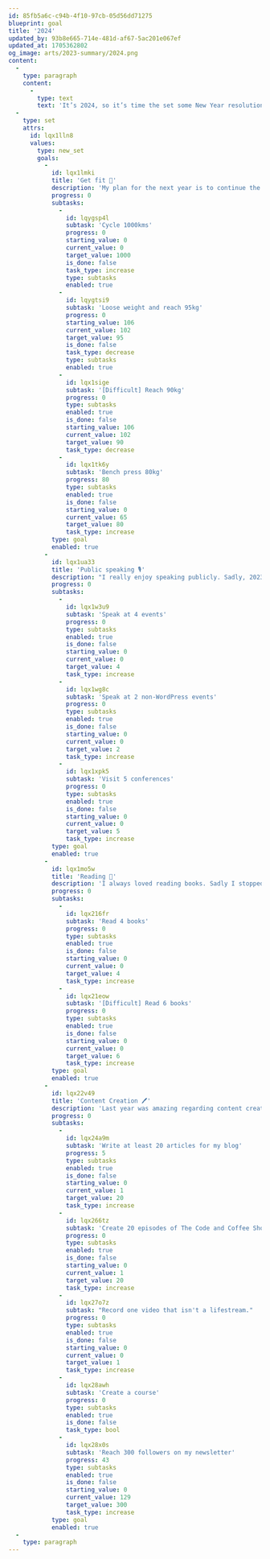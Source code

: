 ```yaml
---
id: 85fb5a6c-c94b-4f10-97cb-05d56dd71275
blueprint: goal
title: '2024'
updated_by: 93b8e665-714e-481d-af67-5ac201e067ef
updated_at: 1705362802
og_image: arts/2023-summary/2024.png
content:
  -
    type: paragraph
    content:
      -
        type: text
        text: 'It’s 2024, so it’s time the set some New Year resolutions.'
  -
    type: set
    attrs:
      id: lqx1lln8
      values:
        type: new_set
        goals:
          -
            id: lqx1lmki
            title: 'Get fit 💪'
            description: 'My plan for the next year is to continue the path I already started in 2023, but this time focus a bit more on visible results.'
            progress: 0
            subtasks:
              -
                id: lqygsp4l
                subtask: 'Cycle 1000kms'
                progress: 0
                starting_value: 0
                current_value: 0
                target_value: 1000
                is_done: false
                task_type: increase
                type: subtasks
                enabled: true
              -
                id: lqygtsi9
                subtask: 'Loose weight and reach 95kg'
                progress: 0
                starting_value: 106
                current_value: 102
                target_value: 95
                is_done: false
                task_type: decrease
                type: subtasks
                enabled: true
              -
                id: lqx1sige
                subtask: '[Difficult] Reach 90kg'
                progress: 0
                type: subtasks
                enabled: true
                is_done: false
                starting_value: 106
                current_value: 102
                target_value: 90
                task_type: decrease
              -
                id: lqx1tk6y
                subtask: 'Bench press 80kg'
                progress: 80
                type: subtasks
                enabled: true
                is_done: false
                starting_value: 0
                current_value: 65
                target_value: 80
                task_type: increase
            type: goal
            enabled: true
          -
            id: lqx1ua33
            title: 'Public speaking 🎙️'
            description: "I really enjoy speaking publicly. Sadly, 2023 wasn't my year. In 2024 I hope it will get better."
            progress: 0
            subtasks:
              -
                id: lqx1w3u9
                subtask: 'Speak at 4 events'
                progress: 0
                type: subtasks
                enabled: true
                is_done: false
                starting_value: 0
                current_value: 0
                target_value: 4
                task_type: increase
              -
                id: lqx1wg8c
                subtask: 'Speak at 2 non-WordPress events'
                progress: 0
                type: subtasks
                enabled: true
                is_done: false
                starting_value: 0
                current_value: 0
                target_value: 2
                task_type: increase
              -
                id: lqx1xpk5
                subtask: 'Visit 5 conferences'
                progress: 0
                type: subtasks
                enabled: true
                is_done: false
                starting_value: 0
                current_value: 0
                target_value: 5
                task_type: increase
            type: goal
            enabled: true
          -
            id: lqx1mo5w
            title: 'Reading 📖'
            description: 'I always loved reading books. Sadly I stopped reading them lately. Time to change it.'
            progress: 0
            subtasks:
              -
                id: lqx216fr
                subtask: 'Read 4 books'
                progress: 0
                type: subtasks
                enabled: true
                is_done: false
                starting_value: 0
                current_value: 0
                target_value: 4
                task_type: increase
              -
                id: lqx21eow
                subtask: '[Difficult] Read 6 books'
                progress: 0
                type: subtasks
                enabled: true
                is_done: false
                starting_value: 0
                current_value: 0
                target_value: 6
                task_type: increase
            type: goal
            enabled: true
          -
            id: lqx22v49
            title: 'Content Creation 🖊️'
            description: 'Last year was amazing regarding content creation. This year I hope will be as good as it was or better,'
            progress: 0
            subtasks:
              -
                id: lqx24a9m
                subtask: 'Write at least 20 articles for my blog'
                progress: 5
                type: subtasks
                enabled: true
                is_done: false
                starting_value: 0
                current_value: 1
                target_value: 20
                task_type: increase
              -
                id: lqx266tz
                subtask: 'Create 20 episodes of The Code and Coffee Show'
                progress: 0
                type: subtasks
                enabled: true
                is_done: false
                starting_value: 0
                current_value: 1
                target_value: 20
                task_type: increase
              -
                id: lqx27o7z
                subtask: "Record one video that isn't a lifestream."
                progress: 0
                type: subtasks
                enabled: true
                is_done: false
                starting_value: 0
                current_value: 0
                target_value: 1
                task_type: increase
              -
                id: lqx28awh
                subtask: 'Create a course'
                progress: 0
                type: subtasks
                enabled: true
                is_done: false
                task_type: bool
              -
                id: lqx28x0s
                subtask: 'Reach 300 followers on my newsletter'
                progress: 43
                type: subtasks
                enabled: true
                is_done: false
                starting_value: 0
                current_value: 129
                target_value: 300
                task_type: increase
            type: goal
            enabled: true
  -
    type: paragraph
---
```

